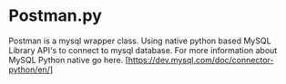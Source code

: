 # Postman.py
Postman is a mysql wrapper class. Using native python based MySQL Library API's to connect to mysql database. For more information about MySQL Python native go here. [https://dev.mysql.com/doc/connector-python/en/]
